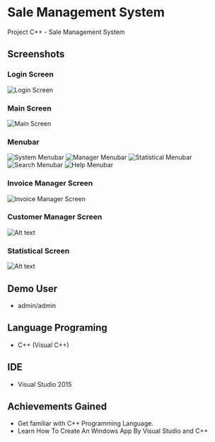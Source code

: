 
# Sale Management System
Project C++ - Sale Management System

## Screenshots
### Login Screen
![Login Screen](/../screenshots/screenshots/SC_SMS_%201.png?raw=true "Login Screen")
### Main Screen
![Main Screen](/../screenshots/screenshots/SC_SMS_%202.png?raw=true "Main Screen")
### Menubar
![System Menubar](/../screenshots/screenshots/SC_SMS_3.png?raw=true "System Menubar")
![Manager Menubar](/../screenshots/screenshots/SC_SMS_4.png?raw=true "Manager Menubar")
![Statistical Menubar](/../screenshots/screenshots/SC_SMS_5.png?raw=true "Statistical Menubar")
![Search Menubar](/../screenshots/screenshots/SC_SMS_6.png?raw=true "Search Menubar")
![Help Menubar](/../screenshots/screenshots/SC_SMS_7.png?raw=true "Help Menubar")
### Invoice Manager Screen
![Invoice Manager Screen](/../screenshots/screenshots/SC_SMS_8.png?raw=true "Invoice Manager Screen")
### Customer Manager Screen
![Alt text](/../screenshots/screenshots/SC_SMS_9.png?raw=true "")
### Statistical Screen
![Alt text](/../screenshots/screenshots/SC_SMS_11.png?raw=true "")

## Demo User
* admin/admin

## Language Programing
* C++ (Visual C++)

## IDE
* Visual Studio 2015

## Achievements Gained
* Get familiar with C++ Programming Language.
* Learn How To Create An Windows App By Visual Studio and C++
